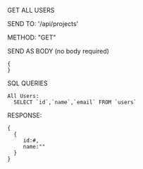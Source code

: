 GET ALL USERS

  SEND TO:
    '/api/projects'

  METHOD:
    "GET"

  SEND AS BODY (no body required)

    {
    }


  SQL QUERIES

    All Users:
      SELECT `id`,`name`,`email` FROM `users`


  RESPONSE:

    {
      {
         id:#,
         name:""
      }
    }
